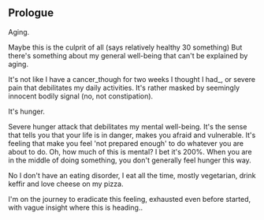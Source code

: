 
## Prologue

Aging.

Maybe this is the culprit of all (says relatively healthy 30 something)
But there's something about my general well-being that can't be explained by aging.

It's not like I have a cancer_though for two weeks I thought I had_, or severe pain that debilitates my daily activities. It's rather masked by seemingly innocent bodily signal (no, not constipation). 

It's hunger. 

Severe hunger attack that debilitates my mental well-being. It's the sense that tells you that your life is in danger, makes you afraid and vulnerable. It's feeling that make you feel 'not prepared enough' to do whatever you are about to do. Oh, how much of this is mental? I bet it's 200%. When you are in the middle of doing something, you don't generally feel hunger this way.

No I don't have an eating disorder, I eat all the time, mostly vegetarian, drink keffir and love cheese on my pizza. 

I'm on the journey to eradicate this feeling, exhausted even before started, with vague insight where this is heading..

